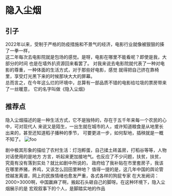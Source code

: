 # 隐入尘烟

## 引子
  2022年以来，受制于严格的防疫措施和不景气的经济，电影行业就像被狠狠的揍了一拳一样，  
这二年每次去电影院就是包场的感觉。是呀，电影在哪里不能看呢？即使是我，大部分的时间
也是在墙外扒资源回来看罢了。
  对我来说去电影院就代表了一种对电影的尊重，一种体面的生活方式，对于那些好电影，感觉
就得把自己挤在靠椅里，享受灯光黑下来的时候那块大大的屏幕。  
  总而言之，在今年这么烂的环境中，总算有一部品质不错的电影给垃圾的票房带来了一丝暖意，
它的名字叫做《隐入尘烟》

## 推荐点
  隐入尘烟描述的是一种生活方式，它不是独特的，存在于五千年来每一个农民的心中，可对现代人
来说又是陌生，一出生就在城市的人，或许知道粮食是从地里长出来的，甚至还知道稻子播种的季节，
可要更进一步，如何犁地，插秧就是一概不知了。
  <img :src="$withBase('/fade.png')" alt="foo"> 
 
  剧中极其形象的描绘了农村生活：灯泡孵蛋，自己揉土砖盖房，打稻谷等等，人物对话使用的是地方
方言，听起来更加接地气。也反应了不少问题，扶贫，扶贫，究竟有没有落到实处？就比如剧中所说的，
政府给了我补贴在市里套房子，我该在哪里养猪，养鸡，又该怎么回田里种地？
  值得一提的是，这几年中国的舆论管控越发离谱，网上的民族情绪也愈发严重，各式各样的狗屁专家
在大发阙词：2000>3000啊，中国赢麻了啊，搬起石头砸自己的脚呀。在这种环境下，隐入尘烟展示的是
宏观叙事下的个人，是脚踏实地的作品  

